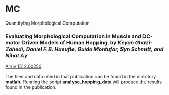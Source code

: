 # MC
Quantifying Morphological Computation


### Evaluating Morphological Computation in Muscle and DC-motor Driven Models of Human Hopping, by <i> Keyan Ghazi-Zahedi, Daniel F.B. Haeufle, Guido Montufar, Syn Schmitt, and Nihat Ay </i>

[Arxiv 1512.00250](http://arxiv.org/abs/1512.00250)

The files and data used in that publication can be found in the directory <b> matlab</b>.
Running the script <b> analyse_hopping_data </b> will produce the results found in the publication.